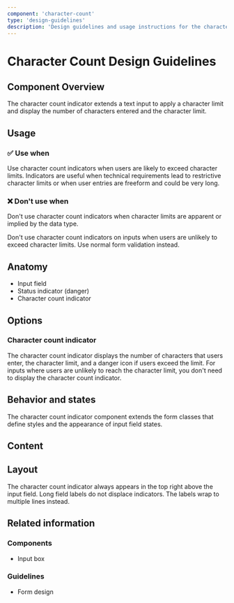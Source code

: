 ```yaml
---
component: 'character-count'
type: 'design-guidelines'
description: 'Design guidelines and usage instructions for the character-count component extracted from SKY UX documentation.'
---
```


# Character Count Design Guidelines

## Component Overview
The character count indicator extends a text input to apply a character limit and display the number of characters entered and the character limit.

## Usage

### ✅ Use when

Use character count indicators when users are likely to exceed character limits. Indicators are useful when technical requirements lead to restrictive character limits or when user entries are freeform and could be very long.

### ❌ Don't use when

Don't use character count indicators when character limits are apparent or implied by the data type.

Don't use character count indicators on inputs when users are unlikely to exceed character limits. Use normal form validation instead.

## Anatomy

- Input field
- Status indicator (danger)
- Character count indicator

## Options

### Character count indicator

The character count indicator displays the number of characters that users enter, the character limit, and a danger icon if users exceed the limit. For inputs where users are unlikely to reach the character limit, you don't need to display the character count indicator.

## Behavior and states

The character count indicator component extends the form classes that define styles and the appearance of input field states.

## Content

## Layout

The character count indicator always appears in the top right above the input field. Long field labels do not displace indicators. The labels wrap to multiple lines instead.

## Related information

### Components

- Input box

### Guidelines

- Form design